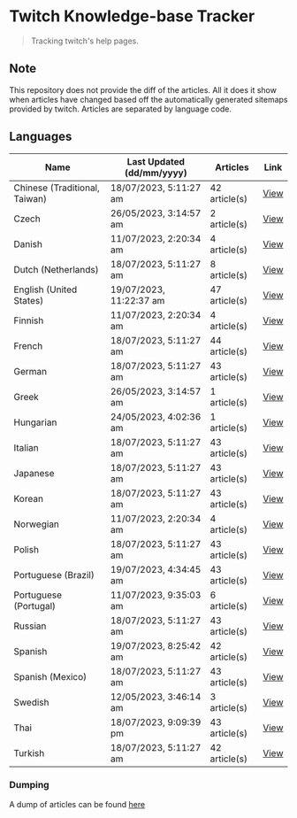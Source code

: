 # Twitch Knowledge-base Tracker
> Tracking twitch's help pages. 

## Note
This repository does not provide the diff of the articles. All it does it show when articles have changed based
off the automatically generated sitemaps provided by twitch. Articles are separated by language code.

## Languages

| Name                          | Last Updated (dd/mm/yyyy) | Articles      | Link                   |
|-------------------------------|---------------------------|---------------|------------------------|
| Chinese (Traditional, Taiwan) | 18/07/2023, 5:11:27 am    | 42 article(s) | [View](docs/zh_TW.md)  |
| Czech                         | 26/05/2023, 3:14:57 am    | 2 article(s)  | [View](docs/cs.md)     |
| Danish                        | 11/07/2023, 2:20:34 am    | 4 article(s)  | [View](docs/da.md)     |
| Dutch (Netherlands)           | 18/07/2023, 5:11:27 am    | 8 article(s)  | [View](docs/nl_NL.md)  |
| English (United States)       | 19/07/2023, 11:22:37 am   | 47 article(s) | [View](docs/en_US.md)  |
| Finnish                       | 11/07/2023, 2:20:34 am    | 4 article(s)  | [View](docs/fi.md)     |
| French                        | 18/07/2023, 5:11:27 am    | 44 article(s) | [View](docs/fr.md)     |
| German                        | 18/07/2023, 5:11:27 am    | 43 article(s) | [View](docs/de.md)     |
| Greek                         | 26/05/2023, 3:14:57 am    | 1 article(s)  | [View](docs/el.md)     |
| Hungarian                     | 24/05/2023, 4:02:36 am    | 1 article(s)  | [View](docs/hu.md)     |
| Italian                       | 18/07/2023, 5:11:27 am    | 43 article(s) | [View](docs/it.md)     |
| Japanese                      | 18/07/2023, 5:11:27 am    | 43 article(s) | [View](docs/ja.md)     |
| Korean                        | 18/07/2023, 5:11:27 am    | 43 article(s) | [View](docs/ko.md)     |
| Norwegian                     | 11/07/2023, 2:20:34 am    | 4 article(s)  | [View](docs/no.md)     |
| Polish                        | 18/07/2023, 5:11:27 am    | 43 article(s) | [View](docs/pl.md)     |
| Portuguese (Brazil)           | 19/07/2023, 4:34:45 am    | 43 article(s) | [View](docs/pt_BR.md)  |
| Portuguese (Portugal)         | 11/07/2023, 9:35:03 am    | 6 article(s)  | [View](docs/pt_PT.md)  |
| Russian                       | 18/07/2023, 5:11:27 am    | 43 article(s) | [View](docs/ru.md)     |
| Spanish                       | 19/07/2023, 8:25:42 am    | 42 article(s) | [View](docs/es.md)     |
| Spanish (Mexico)              | 18/07/2023, 5:11:27 am    | 43 article(s) | [View](docs/es_MX.md)  |
| Swedish                       | 12/05/2023, 3:46:14 am    | 3 article(s)  | [View](docs/sv.md)     |
| Thai                          | 18/07/2023, 9:09:39 pm    | 43 article(s) | [View](docs/th.md)     |
| Turkish                       | 18/07/2023, 5:11:27 am    | 42 article(s) | [View](docs/tr.md)     |

### Dumping
A dump of articles can be found [here](docs/RAW.md)